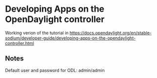 # Developing Apps on the OpenDaylight controller

Working verion of the tutorial in https://docs.opendaylight.org/en/stable-sodium/developer-guide/developing-apps-on-the-opendaylight-controller.html

## Notes

Default user and password for ODL: admin/admin

